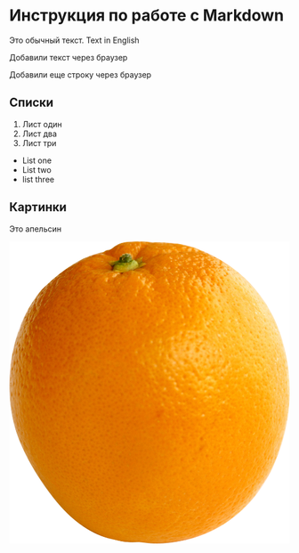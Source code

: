 # Инструкция по работе с Markdown

Это обычный текст. Text in English

Добавили текст через браузер

Добавили еще строку через браузер

## Списки

1. Лист один
2. Лист два
3. Лист три

* List one
* List two
* list three

## Картинки
Это апельсин

![orrange](orrange.png)
